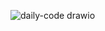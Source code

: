 ![daily-code drawio](https://github.com/SujithThirumalaisamy/remote-execution-engine/assets/108384868/f73e4965-e3fe-4c62-bf5a-d0e67e87b9c6)

